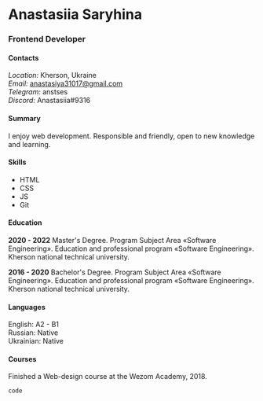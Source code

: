 # Anastasiia Saryhina

### Frontend Developer

#### **Contacts**

*Location:* Kherson, Ukraine\
*Email:* anastasiya31017@gmail.com\
*Telegram:* anstses\
*Discord:* Anastasiia#9316

#### **Summary**
I enjoy web development. Responsible and friendly, open to new knowledge and learning.

#### **Skills**
* HTML
* CSS
* JS
* Git

#### **Education**
**2020 - 2022** Master's Degree. Program Subject Area «Software Engineering». Education and professional program «Software Engineering». Kherson national technical university.

**2016 - 2020** Bachelor's Degree. Program Subject Area «Software Engineering». Education and professional program «Software Engineering». Kherson national technical university.

#### **Languages**
English: A2 - B1\
Russian: Native\
Ukrainian: Native

#### **Сourses**
Finished a Web-design course at the Wezom Academy, 2018.

```
code
```